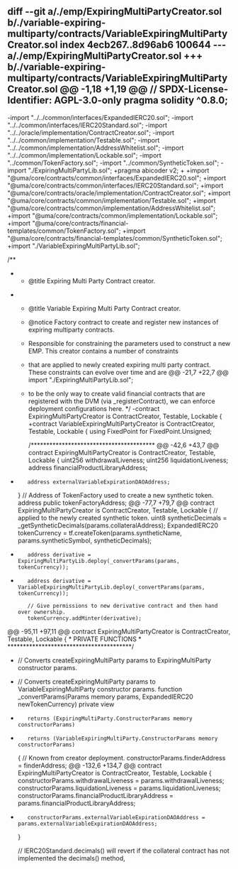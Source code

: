 diff --git a/./emp/ExpiringMultiPartyCreator.sol b/./variable-expiring-multiparty/contracts/VariableExpiringMultiPartyCreator.sol
index 4ecb267..8d96ab6 100644
--- a/./emp/ExpiringMultiPartyCreator.sol
+++ b/./variable-expiring-multiparty/contracts/VariableExpiringMultiPartyCreator.sol
@@ -1,18 +1,19 @@
 // SPDX-License-Identifier: AGPL-3.0-only
 pragma solidity ^0.8.0;
-
-import "../../common/interfaces/ExpandedIERC20.sol";
-import "../../common/interfaces/IERC20Standard.sol";
-import "../../oracle/implementation/ContractCreator.sol";
-import "../../common/implementation/Testable.sol";
-import "../../common/implementation/AddressWhitelist.sol";
-import "../../common/implementation/Lockable.sol";
-import "../common/TokenFactory.sol";
-import "../common/SyntheticToken.sol";
-import "./ExpiringMultiPartyLib.sol";
+pragma abicoder v2;
+
+import "@uma/core/contracts/common/interfaces/ExpandedIERC20.sol";
+import "@uma/core/contracts/common/interfaces/IERC20Standard.sol";
+import "@uma/core/contracts/oracle/implementation/ContractCreator.sol";
+import "@uma/core/contracts/common/implementation/Testable.sol";
+import "@uma/core/contracts/common/implementation/AddressWhitelist.sol";
+import "@uma/core/contracts/common/implementation/Lockable.sol";
+import "@uma/core/contracts/financial-templates/common/TokenFactory.sol";
+import "@uma/core/contracts/financial-templates/common/SyntheticToken.sol";
+import "./VariableExpiringMultiPartyLib.sol";
 
 /**
- * @title Expiring Multi Party Contract creator.
+ * @title Variable Expiring Multi Party Contract creator.
  * @notice Factory contract to create and register new instances of expiring multiparty contracts.
  * Responsible for constraining the parameters used to construct a new EMP. This creator contains a number of constraints
  * that are applied to newly created expiring multi party contract. These constraints can evolve over time and are
@@ -21,7 +22,7 @@ import "./ExpiringMultiPartyLib.sol";
  * to be the only way to create valid financial contracts that are registered with the DVM (via _registerContract),
   we can enforce deployment configurations here.
  */
-contract ExpiringMultiPartyCreator is ContractCreator, Testable, Lockable {
+contract VariableExpiringMultiPartyCreator is ContractCreator, Testable, Lockable {
     using FixedPoint for FixedPoint.Unsigned;
 
     /****************************************
@@ -42,6 +43,7 @@ contract ExpiringMultiPartyCreator is ContractCreator, Testable, Lockable {
         uint256 withdrawalLiveness;
         uint256 liquidationLiveness;
         address financialProductLibraryAddress;
+        address externalVariableExpirationDAOAddress;
     }
     // Address of TokenFactory used to create a new synthetic token.
     address public tokenFactoryAddress;
@@ -77,7 +79,7 @@ contract ExpiringMultiPartyCreator is ContractCreator, Testable, Lockable {
         // applied to the newly created synthetic token.
         uint8 syntheticDecimals = _getSyntheticDecimals(params.collateralAddress);
         ExpandedIERC20 tokenCurrency = tf.createToken(params.syntheticName, params.syntheticSymbol, syntheticDecimals);
-        address derivative = ExpiringMultiPartyLib.deploy(_convertParams(params, tokenCurrency));
+        address derivative = VariableExpiringMultiPartyLib.deploy(_convertParams(params, tokenCurrency));
 
         // Give permissions to new derivative contract and then hand over ownership.
         tokenCurrency.addMinter(derivative);
@@ -95,11 +97,11 @@ contract ExpiringMultiPartyCreator is ContractCreator, Testable, Lockable {
      *          PRIVATE FUNCTIONS           *
      ****************************************/
 
-    // Converts createExpiringMultiParty params to ExpiringMultiParty constructor params.
+    // Converts createExpiringMultiParty params to VariableExpiringMultiParty constructor params.
     function _convertParams(Params memory params, ExpandedIERC20 newTokenCurrency)
         private
         view
-        returns (ExpiringMultiParty.ConstructorParams memory constructorParams)
+        returns (VariableExpiringMultiParty.ConstructorParams memory constructorParams)
     {
         // Known from creator deployment.
         constructorParams.finderAddress = finderAddress;
@@ -132,6 +134,7 @@ contract ExpiringMultiPartyCreator is ContractCreator, Testable, Lockable {
         constructorParams.withdrawalLiveness = params.withdrawalLiveness;
         constructorParams.liquidationLiveness = params.liquidationLiveness;
         constructorParams.financialProductLibraryAddress = params.financialProductLibraryAddress;
+        constructorParams.externalVariableExpirationDAOAddress = params.externalVariableExpirationDAOAddress;
     }
 
     // IERC20Standard.decimals() will revert if the collateral contract has not implemented the decimals() method,
